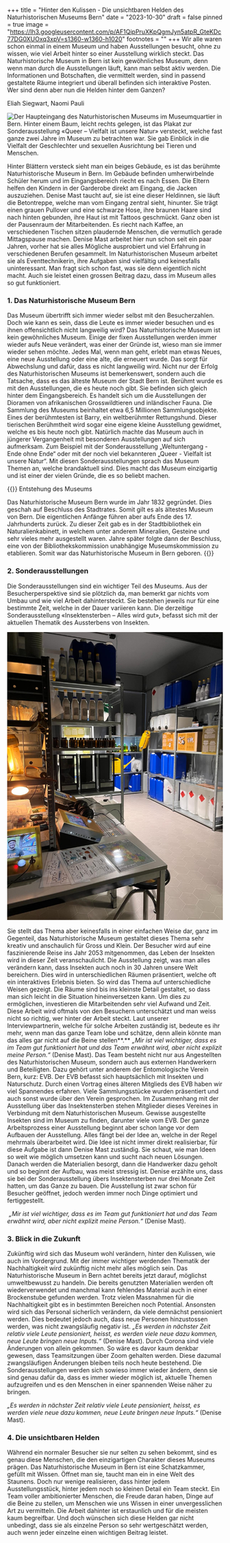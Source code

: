 +++
title = "Hinter den Kulissen - Die unsichtbaren Helden des Naturhistorischen Museums Bern"
date = "2023-10-30"
draft = false
pinned = true
image = "https://lh3.googleusercontent.com/p/AF1QipPruXKpQgmJyn5atpR_GteKDc77DG0XUOxq3xpV=s1360-w1360-h1020"
footnotes = ""
+++
Wir alle waren schon einmal in einem Museum und haben Ausstellungen besucht, ohne zu wissen, wie viel Arbeit hinter so einer Ausstellung wirklich steckt. Das Naturhistorische Museum in Bern ist kein gewöhnliches Museum, denn wenn man durch die Ausstellungen läuft, kann man selbst aktiv werden. Die Informationen und Botschaften, die vermittelt werden, sind in passend gestaltete Räume integriert und überall befinden sich interaktive Posten. Wer sind denn aber nun die Helden hinter dem Ganzen?

Eliah Siegwart, Naomi Pauli

![Der Haupteingang des Naturhistorischen Museums im Museumquartier in Bern. Hinter einem Baum, leicht rechts gelegen, ist das Plakat zur Sonderausstellung «Queer – Vielfalt ist unsere Natur» versteckt, welche fast ganze zwei Jahre im Museum zu betrachten war. Sie gab Einblick in die Vielfalt der Geschlechter und sexuellen Ausrichtung bei Tieren und Menschen.](https://lh3.googleusercontent.com/p/AF1QipPruXKpQgmJyn5atpR_GteKDc77DG0XUOxq3xpV=s1360-w1360-h1020)

Hinter Blättern versteck sieht man ein beiges Gebäude, es ist das berühmte Naturhistorische Museum in Bern. Im Gebäude befinden umherwirbelnde Schüler herum und im Eingangsbereich riecht es nach Essen. Die Eltern helfen den Kindern in der Garderobe direkt am Eingang, die Jacken auszuziehen. Denise Mast taucht auf, sie ist eine dieser Heldinnen, sie läuft die Betontreppe, welche man vom Eingang zentral sieht, hinunter. Sie trägt einen grauen Pullover und eine schwarze Hose, ihre braunen Haare sind nach hinten gebunden, ihre Haut ist mit Tattoos geschmückt. Ganz oben ist der Pausenraum der Mitarbeitenden. Es riecht nach Kaffee, an verschiedenen Tischen sitzen plaudernde Menschen, die vermutlich gerade Mittagspause machen. Denise Mast arbeitet hier nun schon seit ein paar Jahren, vorher hat sie alles Mögliche ausprobiert und viel Erfahrung in verschiedenen Berufen gesammelt. Im Naturhistorischen Museum arbeitet sie als Eventtechnikerin, ihre Aufgaben sind vielfältig und keinesfalls uninteressant. Man fragt sich schon fast, was sie denn eigentlich nicht macht. Auch sie leistet einen grossen Beitrag dazu, dass im Museum alles so gut funktioniert.

### 1. Das Naturhistorische Museum Bern

Das Museum übertrifft sich immer wieder selbst mit den Besucherzahlen. Doch wie kann es sein, dass die Leute es immer wieder besuchen und es ihnen offensichtlich nicht langweilig wird? Das Naturhistorische Museum ist kein gewöhnliches Museum. Einige der fixen Ausstellungen werden immer wieder aufs Neue verändert, was einer der Gründe ist, wieso man sie immer wieder sehen möchte. Jedes Mal, wenn man geht, erlebt man etwas Neues, eine neue Ausstellung oder eine alte, die erneuert wurde. Das sorgt für Abwechslung und dafür, dass es nicht langweilig wird. Nicht nur der Erfolg des Naturhistorischen Museums ist bemerkenswert, sondern auch die Tatsache, dass es das älteste Museum der Stadt Bern ist. Berühmt wurde es mit den Ausstellungen, die es heute noch gibt. Sie befinden sich gleich hinter dem Eingangsbereich. Es handelt sich um die Ausstellungen der Dioramen von afrikanischen Grosswildtieren und inländischer Fauna. Die Sammlung des Museums beinhaltet etwa 6,5 Millionen Sammlungsobjekte. Eines der berühmtesten ist Barry, ein weltberühmter Rettungshund. Dieser tierischen Berühmtheit wird sogar eine eigene kleine Ausstellung gewidmet, welche es bis heute noch gibt. Natürlich machte das Museum auch in jüngerer Vergangenheit mit besonderen Ausstellungen auf sich aufmerksam. Zum Beispiel mit der Sonderausstellung „Weltuntergang - Ende ohne Ende“ oder mit der noch viel bekannteren „Queer - Vielfalt ist unsere Natur“. Mit diesen Sonderausstellungen sprach das Museum Themen an, welche brandaktuell sind. Dies macht das Museum einzigartig und ist einer der vielen Gründe, die es so beliebt machen.

{{<Box>}} Entstehung des Museums 

Das Naturhistorische Museum Bern wurde im Jahr 1832 gegründet. Dies geschah auf Beschluss des Stadtrates. Somit gilt es als ältestes Museum von Bern. Die eigentlichen Anfänge führen aber aufs Ende des 17. Jahrhunderts zurück. Zu dieser Zeit gab es in der Stadtbibliothek ein Naturalienkabinett, in welchem unter anderem Mineralien, Gesteine und sehr vieles mehr ausgestellt waren. Jahre später folgte dann der Beschluss, eine von der Bibliothekskommission unabhängige Museumskommission zu etablieren. Somit war das Naturhistorische Museum in Bern geboren. {{</Box>}}

### 2. Sonderausstellungen

Die Sonderausstellungen sind ein wichtiger Teil des Museums. Aus der Besucherperspektive sind sie plötzlich da, man bemerkt gar nichts vom Umbau und wie viel Arbeit dahintersteckt. Sie bestehen jeweils nur für eine bestimmte Zeit, welche in der Dauer variieren kann. Die derzeitige Sonderausstellung «Insektensterben – Alles wird gut», befasst sich mit der aktuellen Thematik des Aussterbens von Insekten. 

![Raum der Sonderausstellung „Insektensterben – Alles wird gut“, gestaltet zu Pestiziden und deren Zusammenhang mit Insekten. Bild: Eliah Siegwart](whatsapp-bild-2024-01-23-um-19.04.45_bfed37c1.jpg)

Sie stellt das Thema aber keinesfalls in einer einfachen Weise dar, ganz im Gegenteil, das Naturhistorische Museum gestaltet dieses Thema sehr kreativ und anschaulich für Gross und Klein. Der Besucher wird auf eine faszinierende Reise ins Jahr 2053 mitgenommen, das Leben der Insekten wird in dieser Zeit veranschaulicht. Die Ausstellung zeigt, was man alles verändern kann, dass Insekten auch noch in 30 Jahren unsere Welt bereichern. Dies wird in unterschiedlichen Räumen präsentiert, welche oft ein interaktives Erlebnis bieten. So wird das Thema auf unterschiedliche Weisen gezeigt. Die Räume sind bis ins kleinste Detail gestaltet, so dass man sich leicht in die Situation hineinversetzen kann. Um dies zu ermöglichen, investieren die Mitarbeitenden sehr viel Aufwand und Zeit. Diese Arbeit wird oftmals von den Besuchern unterschätzt und man weiss nicht so richtig, wer hinter der Arbeit steckt. Laut unserer Interviewpartnerin, welche für solche Arbeiten zuständig ist, bedeute es ihr mehr, wenn man das ganze Team lobe und schätze, denn allein könnte man das alles gar nicht auf die Beine stellen**.** *„Mir ist viel wichtiger, dass es im Team gut funktioniert hat und das Team erwähnt wird, aber nicht explizit meine Person.“* (Denise Mast). Das Team besteht nicht nur aus Angestellten des Naturhistorischen Museum, sondern auch aus externen Handwerkern und Beteiligten. Dazu gehört unter anderem der Entomologische Verein Bern, kurz: EVB. Der EVB befasst sich hauptsächlich mit Insekten und Naturschutz. Durch einen Vortrag eines älteren Mitglieds des EVB haben wir viel Spannendes erfahren. Viele Sammlungsstücke wurden präsentiert und auch sonst wurde über den Verein gesprochen. Im Zusammenhang mit der Ausstellung über das Insektensterben stehen Mitglieder dieses Vereines in Verbindung mit dem Naturhistorischen Museum. Gewisse ausgestellte Insekten sind im Museum zu finden, darunter viele vom EVB. Der ganze Arbeitsprozess einer Ausstellung beginnt aber schon lange vor dem Aufbauen der Ausstellung. Alles fängt bei der Idee an, welche in der Regel mehrmals überarbeitet wird. Die Idee ist nicht immer direkt realisierbar, für diese Aufgabe ist dann Denise Mast zuständig. Sie schaut, wie man Ideen so weit wie möglich umsetzen kann und sucht nach neuen Lösungen. Danach werden die Materialien besorgt, dann die Handwerker dazu geholt und so beginnt der Aufbau, was meist stressig ist. Denise erzählte uns, dass sie bei der Sonderausstellung übers Insektensterben nur drei Monate Zeit hatten, um das Ganze zu bauen. Die Ausstellung ist zwar schon für Besucher geöffnet, jedoch werden immer noch Dinge optimiert und fertiggestellt.

 *„Mir ist viel wichtiger, dass es im Team gut funktioniert hat und das Team erwähnt wird, aber nicht explizit meine Person.“* (Denise Mast).

### 3. Blick in die Zukunft

Zukünftig wird sich das Museum wohl verändern, hinter den Kulissen, wie auch im Vordergrund. Mit der immer wichtiger werdenden Thematik der Nachhaltigkeit wird zukünftig nicht mehr alles möglich sein. Das Naturhistorische Museum in Bern achtet bereits jetzt darauf, möglichst umweltbewusst zu handeln. Die bereits genutzten Materialien werden oft wiederverwendet und manchmal kann fehlendes Material auch in einer Brockenstube gefunden werden. Trotz vielen Massnahmen für die Nachhaltigkeit gibt es in bestimmten Bereichen noch Potential. Ansonsten wird sich das Personal sicherlich verändern, da viele demnächst pensioniert werden. Dies bedeutet jedoch auch, dass neue Personen hinzustossen werden, was nicht zwangsläufig negativ ist. *„Es werden in nächster Zeit relativ viele Leute pensioniert, heisst, es werden viele neue dazu kommen, neue Leute bringen neue Inputs.“* (Denise Mast). Durch Corona sind viele Änderungen von allein gekommen. So wäre es davor kaum denkbar gewesen, dass Teamsitzungen über Zoom gehalten werden. Diese dazumal zwangsläufigen Änderungen bleiben teils noch heute bestehend. Die Sonderausstellungen werden sich sowieso immer wieder ändern, denn sie sind genau dafür da, dass es immer wieder möglich ist, aktuelle Themen aufzugreifen und es den Menschen in einer spannenden Weise näher zu bringen.

*„Es werden in nächster Zeit relativ viele Leute pensioniert, heisst, es werden viele neue dazu kommen, neue Leute bringen neue Inputs.“* (Denise Mast).

### 4. Die unsichtbaren Helden

Während ein normaler Besucher sie nur selten zu sehen bekommt, sind es genau diese Menschen, die den einzigartigen Charakter dieses Museums prägen. Das Naturhistorische Museum in Bern ist eine Schatzkammer, gefüllt mit Wissen. Öffnet man sie, taucht man ein in eine Welt des Staunens. Doch nur wenige realisieren, dass hinter jedem Ausstellungsstück, hinter jedem noch so kleinen Detail ein Team steckt. Ein Team voller ambitionierter Menschen, die Freude daran haben, Dinge auf die Beine zu stellen, um Menschen wie uns Wissen in einer unvergesslichen Art zu vermitteln. Die Arbeit dahinter ist erstaunlich und für die meisten kaum begreifbar. Und doch wünschen sich diese Helden gar nicht unbedingt, dass sie als einzelne Person so sehr wertgeschätzt werden, auch wenn jeder einzelne einen wichtigen Beitrag leistet.
